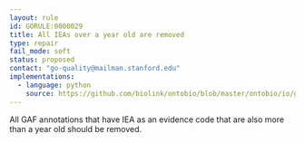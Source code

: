 ```yaml
---
layout: rule
id: GORULE:0000029
title: All IEAs over a year old are removed
type: repair
fail_mode: soft
status: proposed
contact: "go-quality@mailman.stanford.edu"
implementations:
  - language: python
    source: https://github.com/biolink/ontobio/blob/master/ontobio/io/gafparser.py
---
```

All GAF annotations that have IEA as an evidence code that are also more than a
year old should be removed.
